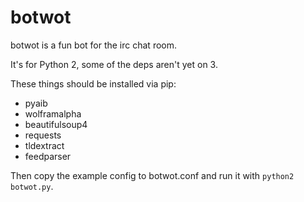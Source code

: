 botwot
======

botwot is a fun bot for the irc chat room.

It's for Python 2, some of the deps aren't yet on 3.

These things should be installed via pip:
* pyaib
* wolframalpha
* beautifulsoup4
* requests
* tldextract
* feedparser

Then copy the example config to botwot.conf and run it with `python2 botwot.py`.
